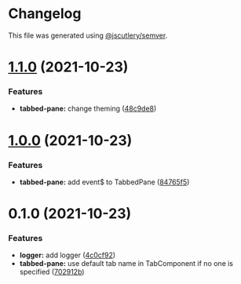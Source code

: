 # Changelog

This file was generated using [@jscutlery/semver](https://github.com/jscutlery/semver).

# [1.1.0](https://github.com/manfredsteyer/nx-libs/compare/v1.0.0...v1.1.0) (2021-10-23)


### Features

* **tabbed-pane:** change theming ([48c9de8](https://github.com/manfredsteyer/nx-libs/commit/48c9de8a5d890348ec034a67f9417514ae75fde6))



# [1.0.0](https://github.com/manfredsteyer/nx-libs/compare/v0.1.0...v1.0.0) (2021-10-23)


### Features

* **tabbed-pane:** add event$ to TabbedPane ([84765f5](https://github.com/manfredsteyer/nx-libs/commit/84765f53ff25a3cc6d317eba2a5a320be7011cc4))



# 0.1.0 (2021-10-23)


### Features

* **logger:** add logger ([4c0cf92](https://github.com/manfredsteyer/nx-libs/commit/4c0cf92dd11a5c14d47a87d19cd1bf156b25b229))
* **tabbed-pane:** use default tab name in TabComponent if no one is specified ([702912b](https://github.com/manfredsteyer/nx-libs/commit/702912b4ed1f6f81c5e14679f6ab461bed511286))

